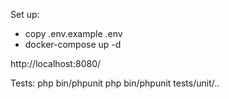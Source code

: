 Set up:
- copy .env.example .env
- docker-compose up -d

http://localhost:8080/


Tests:
php bin/phpunit
php bin/phpunit tests/unit/..